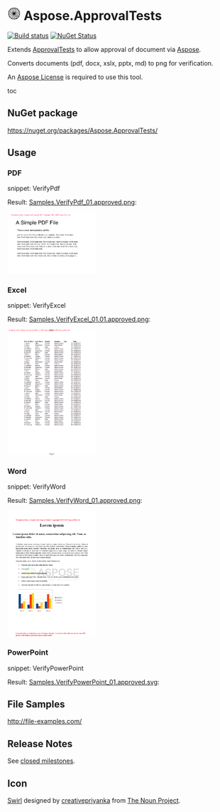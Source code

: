 # <img src="/src/icon.png" height="30px"> Aspose.ApprovalTests

[![Build status](https://ci.appveyor.com/api/projects/status/nohkvrf18rjb90u3?svg=true)](https://ci.appveyor.com/project/SimonCropp/aspose-approvaltests) [![NuGet Status](https://img.shields.io/nuget/v/Aspose.ApprovalTests.svg?cacheSeconds=86400)](https://www.nuget.org/packages/Aspose.ApprovalTests/)

Extends [ApprovalTests](https://github.com/approvals/ApprovalTests.Net) to allow approval of document via [Aspose](https://www.aspose.com/).

Converts documents (pdf, docx, xslx, pptx, md) to png for verification.

An [Aspose License](https://purchase.aspose.com/policies/license-types) is required to use this tool.

toc


## NuGet package

https://nuget.org/packages/Aspose.ApprovalTests/


## Usage


### PDF

snippet: VerifyPdf

Result: [Samples.VerifyPdf_01.approved.png](/src/Tests/Samples.VerifyPdf_01.approved.png):

<img src="/src/Tests/Samples.VerifyPdf_01.approved.png" width="200px">


### Excel

snippet: VerifyExcel

Result: [Samples.VerifyExcel_01.01.approved.png](/src/Tests/Samples.VerifyExcel_01.01.approved.png):

<img src="/src/Tests/Samples.VerifyExcel_01.01.approved.png" width="200px">


### Word

snippet: VerifyWord

Result: [Samples.VerifyWord_01.approved.png](/src/Tests/Samples.VerifyWord_01.approved.png):

<img src="/src/Tests/Samples.VerifyWord_01.approved.png" width="200px">


### PowerPoint

snippet: VerifyPowerPoint

Result: [Samples.VerifyPowerPoint_01.approved.svg](/src/Tests/Samples.VerifyPowerPoint_01.approved.svg):


## File Samples

http://file-examples.com/


## Release Notes

See [closed milestones](../../milestones?state=closed).


## Icon

[Swirl](https://thenounproject.com/term/swirl/1568686/) designed by [creativepriyanka](https://thenounproject.com/creativepriyanka) from [The Noun Project](https://thenounproject.com/creativepriyanka).